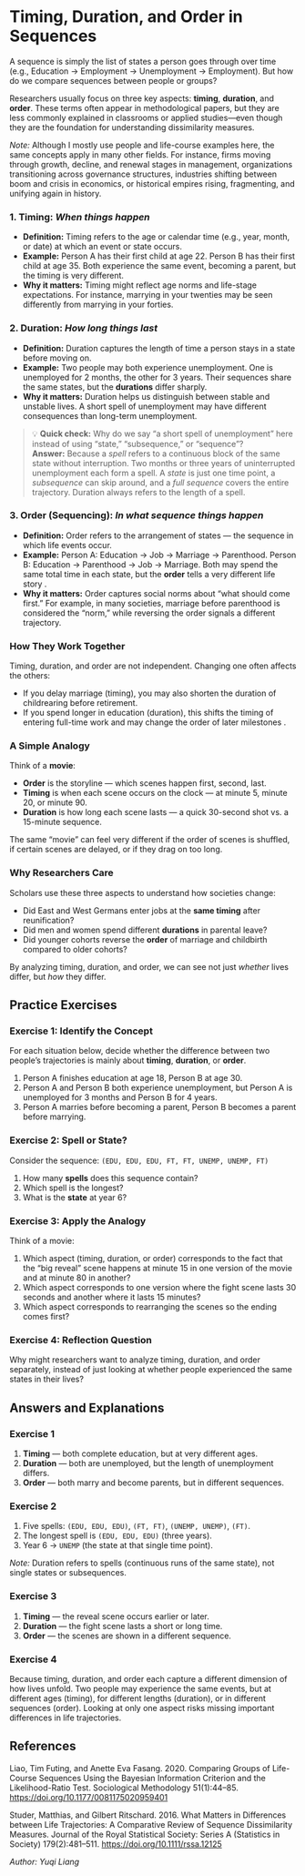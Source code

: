 <!--
 * @Author: Yuqi Liang dawson1900@live.com
 * @Date: 2025-02-21 03:10:43
 * @LastEditors: Yuqi Liang dawson1900@live.com
 * @LastEditTime: 2025-09-11 10:46:21
 * @FilePath: /SequenzoWebsite/docs/en/tutorials/video-tutorial.md
 * @Description: 这是默认设置,请设置`customMade`, 打开koroFileHeader查看配置 进行设置: https://github.com/OBKoro1/koro1FileHeader/wiki/%E9%85%8D%E7%BD%AE
-->
# Timing, Duration, and Order in Sequences

A sequence is simply the list of states a person goes through over time (e.g., Education → Employment → Unemployment → Employment). But how do we compare sequences between people or groups?  

Researchers usually focus on three key aspects: **timing**, **duration**, and **order**. These terms often appear in methodological papers, but they are less commonly explained in classrooms or applied studies—even though they are the foundation for understanding dissimilarity measures.

*Note:* Although I mostly use people and life-course examples here, the same concepts apply in many other fields. For instance, firms moving through growth, decline, and renewal stages in management, organizations transitioning across governance structures, industries shifting between boom and crisis in economics, or historical empires rising, fragmenting, and unifying again in history.

### 1. Timing: *When things happen*

* **Definition:** Timing refers to the age or calendar time (e.g., year, month, or date) at which an event or state occurs.
* **Example:** Person A has their first child at age 22. Person B has their first child at age 35. Both experience the same event, becoming a parent, but the timing is very different.
* **Why it matters:** Timing might reflect age norms and life-stage expectations. For instance, marrying in your twenties may be seen differently from marrying in your forties.

### 2. Duration: *How long things last*

* **Definition:** Duration captures the length of time a person stays in a state before moving on.
* **Example:** Two people may both experience unemployment. One is unemployed for 2 months, the other for 3 years. Their sequences share the same states, but the **durations** differ sharply.
* **Why it matters:** Duration helps us distinguish between stable and unstable lives. A short spell of unemployment may have different consequences than long-term unemployment.  

> 💡 **Quick check:** Why do we say “a short spell of unemployment” here instead of using “state,” “subsequence,” or “sequence”?  
> **Answer:** Because a *spell* refers to a continuous block of the same state without interruption. Two months or three years of uninterrupted unemployment each form a spell. A *state* is just one time point, a *subsequence* can skip around, and a *full sequence* covers the entire trajectory. Duration always refers to the length of a spell.

### 3. Order (Sequencing): *In what sequence things happen*

* **Definition:** Order refers to the arrangement of states — the sequence in which life events occur.
* **Example:** Person A: Education → Job → Marriage → Parenthood.
  Person B: Education → Parenthood → Job → Marriage.
  Both may spend the same total time in each state, but the **order** tells a very different life story .
* **Why it matters:** Order captures social norms about “what should come first.” For example, in many societies, marriage before parenthood is considered the “norm,” while reversing the order signals a different trajectory.

### How They Work Together

Timing, duration, and order are not independent. Changing one often affects the others:

* If you delay marriage (timing), you may also shorten the duration of childrearing before retirement.
* If you spend longer in education (duration), this shifts the timing of entering full-time work and may change the order of later milestones  .

### A Simple Analogy

Think of a **movie**:

* **Order** is the storyline — which scenes happen first, second, last.
* **Timing** is when each scene occurs on the clock — at minute 5, minute 20, or minute 90.
* **Duration** is how long each scene lasts — a quick 30-second shot vs. a 15-minute sequence.

The same “movie” can feel very different if the order of scenes is shuffled, if certain scenes are delayed, or if they drag on too long.

### Why Researchers Care

Scholars use these three aspects to understand how societies change:

* Did East and West Germans enter jobs at the **same timing** after reunification?
* Did men and women spend different **durations** in parental leave?
* Did younger cohorts reverse the **order** of marriage and childbirth compared to older cohorts?

By analyzing timing, duration, and order, we can see not just *whether* lives differ, but *how* they differ.

## Practice Exercises

### Exercise 1: Identify the Concept

For each situation below, decide whether the difference between two people’s trajectories is mainly about **timing**, **duration**, or **order**.

1. Person A finishes education at age 18, Person B at age 30.
2. Person A and Person B both experience unemployment, but Person A is unemployed for 3 months and Person B for 4 years.
3. Person A marries before becoming a parent, Person B becomes a parent before marrying.

### Exercise 2: Spell or State?

Consider the sequence:
`(EDU, EDU, EDU, FT, FT, UNEMP, UNEMP, FT)`

1. How many **spells** does this sequence contain?
2. Which spell is the longest?
3. What is the **state** at year 6?

### Exercise 3: Apply the Analogy

Think of a movie:

1. Which aspect (timing, duration, or order) corresponds to the fact that the “big reveal” scene happens at minute 15 in one version of the movie and at minute 80 in another?
2. Which aspect corresponds to one version where the fight scene lasts 30 seconds and another where it lasts 15 minutes?
3. Which aspect corresponds to rearranging the scenes so the ending comes first?

### Exercise 4: Reflection Question

Why might researchers want to analyze timing, duration, and order separately, instead of just looking at whether people experienced the same states in their lives?

## Answers and Explanations

### Exercise 1

1. **Timing** — both complete education, but at very different ages.
2. **Duration** — both are unemployed, but the length of unemployment differs.
3. **Order** — both marry and become parents, but in different sequences.

### Exercise 2

1. Five spells: `(EDU, EDU, EDU)`, `(FT, FT)`, `(UNEMP, UNEMP)`, `(FT)`.
2. The longest spell is `(EDU, EDU, EDU)` (three years).
3. Year 6 → `UNEMP` (the state at that single time point).

*Note:* Duration refers to spells (continuous runs of the same state), not single states or subsequences.

### Exercise 3

1. **Timing** — the reveal scene occurs earlier or later.
2. **Duration** — the fight scene lasts a short or long time.
3. **Order** — the scenes are shown in a different sequence.

### Exercise 4

Because timing, duration, and order each capture a different dimension of how lives unfold. Two people may experience the same events, but at different ages (timing), for different lengths (duration), or in different sequences (order). Looking at only one aspect risks missing important differences in life trajectories.

## References

Liao, Tim Futing, and Anette Eva Fasang. 2020. Comparing Groups of Life-Course Sequences Using the Bayesian Information Criterion and the Likelihood-Ratio Test. Sociological Methodology 51(1):44–85. https://doi.org/10.1177/0081175020959401

Studer, Matthias, and Gilbert Ritschard. 2016. What Matters in Differences between Life Trajectories: A Comparative Review of Sequence Dissimilarity Measures. Journal of the Royal Statistical Society: Series A (Statistics in Society) 179(2):481–511. https://doi.org/10.1111/rssa.12125

*Author: Yuqi Liang*